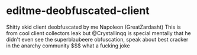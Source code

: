 # editme-deobfuscated-client
Shitty skid client deobfuscated by me Napoleon (GreatZardasht)  This is from cool client collectors leak but @Crystallinqq is special mentally that he didn't even see the superblaubeere obfuscation, speak about best cracker in the anarchy community $$$ what a fucking joke
